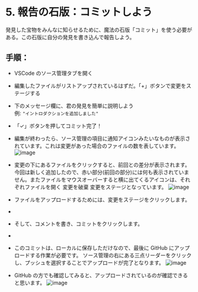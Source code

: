 # 5. 報告の石版：コミットしよう

発見した宝物をみんなに知らせるために、魔法の石版「コミット」を使う必要がある。この石版に自分の発見を書き込んで報告しよう。

## 手順：
- VSCode のソース管理タブを開く
- 編集したファイルがリストアップされているはずだ。「+」ボタンで変更をステージする
- 下のメッセージ欄に、君の発見を簡単に説明しよう  
  例: `"イントロダクションを追加しました"`
- 「✓」ボタンを押してコミット完了！

- 編集が終わったら、ソース管理の項目に通知アイコンみたいなものが表示されています。これは変更があった場合のファイルの数を表しています。
  ![image](https://github.com/user-attachments/assets/31502f2c-035c-48e4-8969-8f1d72bf6a9f)

- 変更の下にあるファイルをクリックすると、前回との差分が表示されます。今回は新しく追加したので、赤い部分(前回の部分)には何も表示されていません。またファイルをマウスオーバーすると横に出てくるアイコンは、それぞれファイルを開く 変更を破棄 変更をステージとなっています。
  ![image](https://github.com/user-attachments/assets/27b38ea6-a02a-4c46-a692-0724c5ce86ac)

- ファイルをアップロードするためには、変更をステージをクリックします。
-
- そして、コメントを書き、コミットをクリックします。
-
- このコミットは、ローカルに保存しただけなので、最後に GitHub にアップロードする作業が必要です。
  ソース管理の右にある三点リーダーをクリックし、プッシュを選択することでアップロードが完了となります。
  ![image](https://github.com/user-attachments/assets/cc8757ee-3224-49bd-90ce-8ef844288d3f)

- GitHub の方でも確認してみると、アップロードされているのが確認できると思います。
  ![image](https://github.com/user-attachments/assets/45586792-c177-4482-91c7-be9fd4f5a286)
